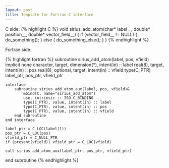 ```yaml
---
layout: post
title: Template for Fortran-C interface
---
```

C side:
{% highlight C %}
void sirius_add_atom(char*   label__,
                     double* position__,
                     double* vector_field__)
{
    if (vector_field__ != NULL) {
        do_something();
    } else {
        do_something_else();
    }
}
{% endhighlight %}

Fortran side:

{% highlight fortran %}
subroutine sirius_add_atom(label, pos, vfield)
    implicit none
    character,         target, dimension(*), intent(in) :: label
    real(8),           target,               intent(in) :: pos
    real(8), optional, target,               intent(in) :: vfield
    type(C_PTR) label_ptr, pos_ptr, vfield_ptr

    interface
        subroutine sirius_add_atom_aux(label, pos, vfield)&
            &bind(C, name="sirius_add_atom")
            use, intrinsic :: ISO_C_BINDING
            type(C_PTR), value, intent(in) :: label
            type(C_PTR), value, intent(in) :: pos
            type(C_PTR), value, intent(in) :: vfield
        end subroutine
    end interface

    label_ptr = C_LOC(label(1))
    pos_ptr = C_LOC(pos)
    vfield_ptr = C_NULL_PTR
    if (present(vfield)) vfield_ptr = C_LOC(vfield)

    call sirius_add_atom_aux(label_ptr, pos_ptr, vfield_ptr)

end subroutine
{% endhighlight %}
